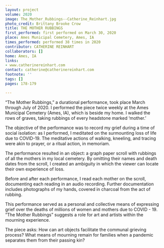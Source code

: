 ```yaml
---
layout: project
volume: 2020
image: The_Mother_Rubbings--Catherine_Reinhart.jpg
photo_credit: Brittany Brooke Crow
title: THE MOTHER RUBBINGS
first_performed: first performed on March 30, 2020
place: Ames Municipal Cemetery, Ames, IA
times_performed: performed 38 times in 2020
contributor: CATHERINE REINHART
collaborators: []
home: Ames, IA
links:
- www.catherinereinhart.com
contact: catherine@catherinereinhart.com
footnote: ''
tags: []
pages: 178-179

---
```


“The Mother Rubbings,” a durational performance, took place March through July of 2020. I performed the piece twice weekly at the Ames Municipal Cemetery (Ames, IA), which is beside my home. I walked the rows of graves, taking rubbings of every headstone marked ‘mother.’ 

The objective of the performance was to record my grief during a time of social isolation: as I performed, I meditated on the surmounting loss of life due to COVID-19. The meditative actions of walking, kneeling, and tracing were akin to prayer, or a ritual action, in memoriam. 

The performance resulted in an object: a graph paper scroll with rubbings of all the mothers in my local cemetery. By omitting their names and death dates from the scroll, I created an ambiguity in which the viewer can locate their own experience of loss.

Before and after each performance, I read each mother on the scroll, documenting each reading in an audio recording. Further documentation includes photographs of my hands, covered in charcoal from the act of rubbing. 

This performance served as a personal and collective means of expressing grief over the deaths of millions of women and mothers due to COVID - 19. “The Mother Rubbings” suggests a role for art and artists within the mourning experience. 

The piece asks: How can art objects facilitate the communal grieving process? What means of mourning remain for families when a pandemic separates them from their passing kin?
